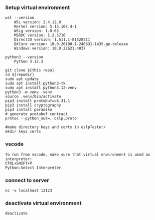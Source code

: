### **Setup virtual environment**
```shell
wsl --version
    WSL version: 2.4.12.0
    Kernel version: 5.15.167.4-1
    WSLg version: 1.0.65
    MSRDC version: 1.2.5716
    Direct3D version: 1.611.1-81528511
    DXCore version: 10.0.26100.1-240331-1435.ge-release
    Windows version: 10.0.22621.4037

python3 --version
    Python 3.12.3

git clone ${this repo}
cd ${repodir}
sudo apt update
sudo apt install python3-tk
sudo apt install python3.12-venv
python3 -m venv .venv
source .venv/bin/activate
pip3 install protobuf==6.31.1
pip3 install cryptography
pip3 install paramiko
# generate protobuf contract
protoc --python_out=. oslp.proto

#make directory keys and certs in oslpTester/
mkdir keys certs

```
### vscode
```text
To run from vscode, make sure that virtual environment is used as interpreter:
CTRL+SHIFT+P 
Python:Select Interpreter
```


### connect to server
```shell
nc -v localhost 12123
```


### deactivate virtual environment
```shell
deactivate
```